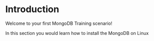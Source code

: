 # Introduction

Welcome to your first MongoDB Training scenario!

In this section you would learn how to install the MongoDB on Linux